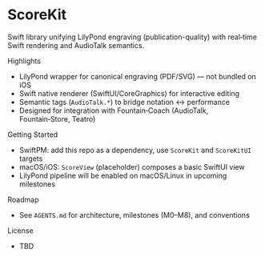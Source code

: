 # ScoreKit

Swift library unifying LilyPond engraving (publication-quality) with real‑time Swift rendering and AudioTalk semantics.

Highlights
- LilyPond wrapper for canonical engraving (PDF/SVG) — not bundled on iOS
- Swift native renderer (SwiftUI/CoreGraphics) for interactive editing
- Semantic tags (`AudioTalk.*`) to bridge notation ↔ performance
- Designed for integration with Fountain‑Coach (AudioTalk, Fountain‑Store, Teatro)

Getting Started
- SwiftPM: add this repo as a dependency, use `ScoreKit` and `ScoreKitUI` targets
- macOS/iOS: `ScoreView` (placeholder) composes a basic SwiftUI view
- LilyPond pipeline will be enabled on macOS/Linux in upcoming milestones

Roadmap
- See `AGENTS.md` for architecture, milestones (M0–M8), and conventions

License
- TBD
